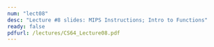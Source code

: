 ```yaml
---
num: "lect08"
desc: "Lecture #8 slides: MIPS Instructions; Intro to Functions"
ready: false
pdfurl: /lectures/CS64_Lecture08.pdf
---
```


